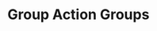<!-- include(data_structures.md) -->

# Group Action Groups

<!-- include(list.md) -->
<!-- include(action-group.md) -->
<!-- include(action-users.md) -->
<!-- include(user-list.md) -->
<!-- include(user-actions.md) -->